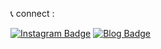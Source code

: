 📞 connect :

[![Instagram Badge](https://img.shields.io/badge/-Instagram-dd2a7b?style=flat-square&logo=instagram&logoColor=white&link=https://www.instagram.com/duckintoyou/)](https://www.instagram.com/duckintoyou/) 
[![Blog Badge](http://img.shields.io/badge/-Blog-brightgreen?style=flat-square&logo=FF5722&link=https://blog.naver.com/sooa884)](https://blog.naver.com/sooa884)








<!--
**duckintoyou/duckintoyou** is a ✨ _special_ ✨ repository because its `README.md` (this file) appears on your GitHub profile.

Here are some ideas to get you started:
### ^~^ ~~~ 
- 🔭 I’m currently working on ...
- 🌱 I’m currently learning ...
- 👯 I’m looking to collaborate on ...
- 🤔 I’m looking for help with ...
- 💬 Ask me about ...
- 📫 How to reach me: ...
- 😄 Pronouns: ...
- ⚡ Fun fact: ...
-->
